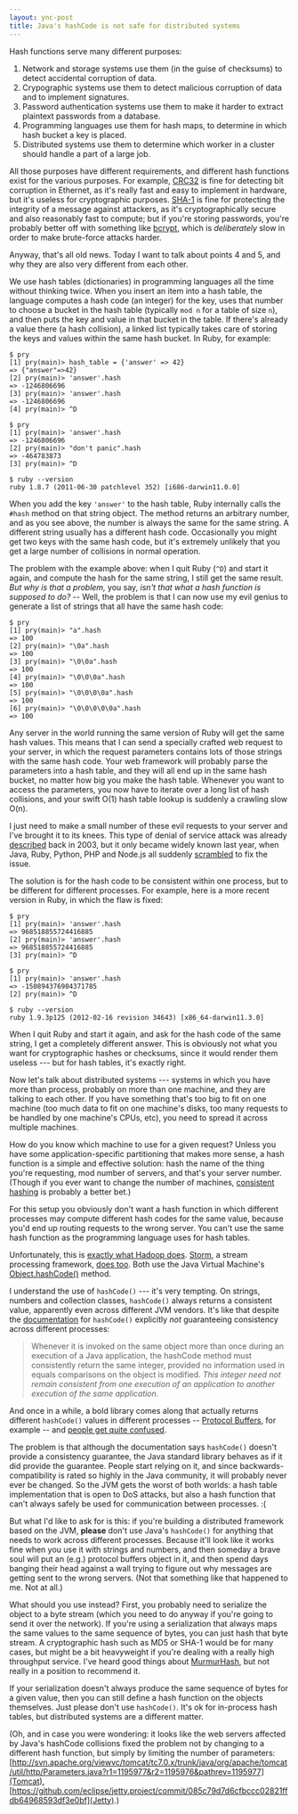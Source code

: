 ```yaml
---
layout: ync-post
title: Java's hashCode is not safe for distributed systems
---
```


Hash functions serve many different purposes:

1. Network and storage systems use them (in the guise of checksums) to detect accidental
   corruption of data.
2. Crypographic systems use them to detect malicious corruption of data and to implement signatures.
3. Password authentication systems use them to make it harder to extract plaintext passwords from
   a database.
4. Programming languages use them for hash maps, to determine in which hash bucket a key is placed.
5. Distributed systems use them to determine which worker in a cluster should handle a part of a
   large job.

All those purposes have different requirements, and different hash functions exist for the various
purposes. For example, [CRC32](http://en.wikipedia.org/wiki/Cyclic_redundancy_check) is fine for
detecting bit corruption in Ethernet, as it's really fast and easy to implement in hardware, but
it's useless for cryptographic purposes. [SHA-1](http://tools.ietf.org/html/rfc3174) is fine for
protecting the integrity of a message against attackers, as it's cryptographically secure and also
reasonably fast to compute; but if you're storing passwords, you're probably better off with
something like [bcrypt](http://codahale.com/how-to-safely-store-a-password/), which is
*deliberately* slow in order to make brute-force attacks harder.

Anyway, that's all old news. Today I want to talk about points 4 and 5, and why they are also very
different from each other.

We use hash tables (dictionaries) in programming languages all the time without thinking twice. When
you insert an item into a hash table, the language computes a hash code (an integer) for the key,
uses that number to choose a bucket in the hash table (typically `mod n` for a table of size `n`),
and then puts the key and value in that bucket in the table. If there's already a value there (a
hash collision), a linked list typically takes care of storing the keys and values within the same
hash bucket. In Ruby, for example:

    $ pry
    [1] pry(main)> hash_table = {'answer' => 42}
    => {"answer"=>42}
    [2] pry(main)> 'answer'.hash
    => -1246806696
    [3] pry(main)> 'answer'.hash
    => -1246806696
    [4] pry(main)> ^D

    $ pry
    [1] pry(main)> 'answer'.hash
    => -1246806696
    [2] pry(main)> "don't panic".hash
    => -464783873
    [3] pry(main)> ^D

    $ ruby --version
    ruby 1.8.7 (2011-06-30 patchlevel 352) [i686-darwin11.0.0]

When you add the key `'answer'` to the hash table, Ruby internally calls the `#hash` method on
that string object. The method returns an arbitrary number, and as you see above, the number is
always the same for the same string. A different string usually has a different hash code.
Occasionally you might get two keys with the same hash code, but it's extremely unlikely that you
get a large number of collisions in normal operation.

The problem with the example above: when I quit Ruby (`^D`) and start it again, and compute the hash
for the same string, I still get the same result. *But why is that a problem,* you say, *isn't that
what a hash function is supposed to do?* -- Well, the problem is that I can now use my evil genius
to generate a list of strings that all have the same hash code:

    $ pry
    [1] pry(main)> "a".hash
    => 100
    [2] pry(main)> "\0a".hash
    => 100
    [3] pry(main)> "\0\0a".hash
    => 100
    [4] pry(main)> "\0\0\0a".hash
    => 100
    [5] pry(main)> "\0\0\0\0a".hash
    => 100
    [6] pry(main)> "\0\0\0\0\0a".hash
    => 100

Any server in the world running the same version of Ruby will get the same hash values. This means
that I can send a specially crafted web request to your server, in which the request parameters
contains lots of those strings with the same hash code. Your web framework will probably parse the
parameters into a hash table, and they will all end up in the same hash bucket, no matter how big
you make the hash table. Whenever you want to access the parameters, you now have to iterate over a
long list of hash collisions, and your swift O(1) hash table lookup is suddenly a crawling slow O(n).

I just need to make a small number of these evil requests to your server and I've brought it to its
knees. This type of denial of service attack was already
[described](http://www.cs.rice.edu/~scrosby/hash/CrosbyWallach_UsenixSec2003.pdf) back in 2003, but
it only became widely known last year, when Java, Ruby, Python, PHP and Node.js all suddenly
[scrambled](http://www.ocert.org/advisories/ocert-2011-003.html) to fix the issue.

The solution is for the hash code to be consistent within one process, but to be different for
different processes. For example, here is a more recent version in Ruby, in which the flaw is fixed:

    $ pry
    [1] pry(main)> 'answer'.hash
    => 968518855724416885
    [2] pry(main)> 'answer'.hash
    => 968518855724416885
    [3] pry(main)> ^D

    $ pry
    [1] pry(main)> 'answer'.hash
    => -150894376904371785
    [2] pry(main)> ^D

    $ ruby --version
    ruby 1.9.3p125 (2012-02-16 revision 34643) [x86_64-darwin11.3.0]

When I quit Ruby and start it again, and ask for the hash code of the same string, I get a
completely different answer. This is obviously not what you want for cryptographic hashes or
checksums, since it would render them useless --- but for hash tables, it's exactly right.

Now let's talk about distributed systems --- systems in which you have more than process, probably
on more than one machine, and they are talking to each other. If you have something that's too big
to fit on one machine (too much data to fit on one machine's disks, too many requests to be
handled by one machine's CPUs, etc), you need to spread it across multiple machines.

How do you know which machine to use for a given request? Unless you have some application-specific
partitioning that makes more sense, a hash function is a simple and effective solution: hash the
name of the thing you're requesting, mod number of servers, and that's your server number.
(Though if you ever want to change the number of machines,
[consistent hashing](http://michaelnielsen.org/blog/consistent-hashing/) is probably a better bet.)

For this setup you obviously don't want a hash function in which different processes may compute
different hash codes for the same value, because you'd end up routing requests to the wrong server.
You can't use the same hash function as the programming language uses for hash tables.

Unfortunately, this is
[exactly what Hadoop does](http://squarecog.wordpress.com/2011/02/20/hadoop-requires-stable-hashcode-implementations/).
[Storm](http://storm-project.net/), a stream processing framework,
[does too](https://github.com/nathanmarz/storm/blob/33a2ea5/src/clj/backtype/storm/tuple.clj#L7-8).
Both use the Java Virtual Machine's
<a href="http://docs.oracle.com/javase/7/docs/api/java/lang/Object.html#hashCode()">Object.hashCode()</a>
method.

I understand the use of `hashCode()` --- it's very tempting. On strings, numbers and collection
classes, `hashCode()` always returns a consistent value, apparently even across different JVM
vendors. It's like that despite the
<a href="http://docs.oracle.com/javase/7/docs/api/java/lang/Object.html#hashCode()">documentation</a>
for `hashCode()` explicitly *not* guaranteeing consistency across different processes:

> Whenever it is invoked on the same object more than once during an execution of a Java
> application, the hashCode method must consistently return the same integer, provided no
> information used in equals comparisons on the object is modified. *This integer need not remain
> consistent from one execution of an application to another execution of the same application.*

And once in a while, a bold library comes along that actually returns different `hashCode()` values
in different processes -- [Protocol Buffers](http://code.google.com/p/protobuf/), for example -- and
[people get quite confused](https://groups.google.com/forum/?fromgroups#!topic/protobuf/MCk1moyWgIk).

The problem is that although the documentation says `hashCode()` doesn't provide a consistency
guarantee, the Java standard library behaves as if it did provide the guarantee. People start
relying on it, and since backwards-compatibility is rated so highly in the Java community, it will
probably never ever be changed. So the JVM gets the worst of both worlds: a hash table
implementation that is open to DoS attacks, but also a hash function that can't always safely be
used for communication between processes. :(

But what I'd like to ask for is this: if you're building a distributed framework based on the JVM,
**please** don't use Java's `hashCode()` for anything that needs to work across different processes.
Because it'll look like it works fine when you use it with strings and numbers, and then someday
a brave soul will put an (e.g.) protocol buffers object in it, and then spend days banging their
head against a wall trying to figure out why messages are getting sent to the wrong servers. (Not
that something like that happened to me. Not at all.)

What should you use instead? First, you probably need to serialize the object to a byte stream
(which you need to do anyway if you're going to send it over the network). If you're using a
serialization that always maps the same values to the same sequence of bytes, you can just hash that
byte stream. A cryptographic hash such as MD5 or SHA-1 would be for many cases, but might be a bit
heavyweight if you're dealing with a really high throughput service. I've heard good things about
[MurmurHash](http://code.google.com/p/smhasher/), but not really in a position to recommend it.

If your serialization doesn't always produce the same sequence of bytes for a given value, then you
can still define a hash function on the objects themselves. Just please don't use `hashCode()`. It's
ok for in-process hash tables, but distributed systems are a different matter.

(Oh, and in case you were wondering: it looks like the web servers affected by Java's
hashCode collisions fixed the problem not by changing to a different hash function, but
simply by limiting the number of parameters:
[http://svn.apache.org/viewvc/tomcat/tc7.0.x/trunk/java/org/apache/tomcat/util/http/Parameters.java?r1=1195977&r2=1195976&pathrev=1195977](Tomcat),
[https://github.com/eclipse/jetty.project/commit/085c79d7d6cfbccc02821ffdb64968593df3e0bf](Jetty).)
